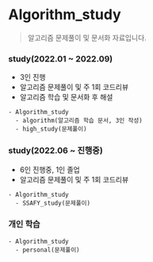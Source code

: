 # Algorithm_study
> 알고리즘 문제풀이 및 문서화 자료입니다.

### study(2022.01 ~ 2022.09)
- 3인 진행
- 알고리즘 문제풀이 및 주 1회 코드리뷰
- 알고리즘 학습 및 문서화 후 해설
```
- Algorithm_study
  - algorithm(알고리즘 학습 문서, 3인 작성)
  - high_study(문제풀이)
```

### study(2022.06 ~ 진행중)
- 6인 진행중, 1인 졸업
- 알고리즘 문제풀이 및 주 1회 코드리뷰
```
- Algorithm_study
  - SSAFY_study(문제풀이)
```

### 개인 학습
```
- Algorithm_study
  - personal(문제풀이)
```
